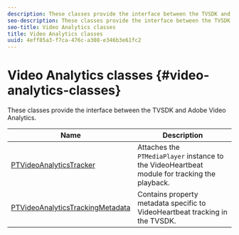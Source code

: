 ```yaml
---
description: These classes provide the interface between the TVSDK and Adobe Video Analytics.
seo-description: These classes provide the interface between the TVSDK and Adobe Video Analytics.
seo-title: Video Analytics classes
title: Video Analytics classes
uuid: 4eff85a3-f7ca-476c-a308-e346b3e61fc2
---
```


# Video Analytics classes {#video-analytics-classes}

These classes provide the interface between the TVSDK and Adobe Video Analytics.

|  **Name**  | **Description**  |
|---|---|
| [PTVideoAnalyticsTracker](https://help.adobe.com/en_US/primetime/api/psdk/vhl_tvsdk_ios/Classes/PTVideoAnalyticsTracker.html)  | Attaches the `PTMediaPlayer` instance to the VideoHeartbeat module for tracking the playback.  |
|  [PTVideoAnalyticsTrackingMetadata](https://help.adobe.com/en_US/primetime/api/psdk/vhl_tvsdk_ios/Classes/PTVideoAnalyticsTrackingMetadata.html)  | Contains property metadata specific to VideoHeartbeat tracking in the TVSDK.  |